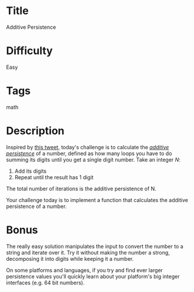 # Title

Additive Persistence

# Difficulty

Easy

# Tags

math

# Description

Inspired by [this tweet](https://twitter.com/fermatslibrary/status/1089883307473543170), today's challenge is to calculate the [_additive persistence_](http://mathworld.wolfram.com/AdditivePersistence.html) of a number, defined as how many loops you have to do summing its digits until you get a single digit number. Take an integer _N_:

1. Add its digits
1. Repeat until the result has 1 digit

The total number of iterations is the additive persistence of N. 

Your challenge today is to implement a function that calculates the additive persistence of a number. 

# Bonus

The really easy solution manipulates the input to convert the number to a string and iterate over it. Try it without making the number a strong, decomposing it into digits while keeping it a number. 

On some platforms and languages, if you try and find ever larger persistence values you'll quickly learn about your platform's big integer interfaces (e.g. 64 bit numbers). 
